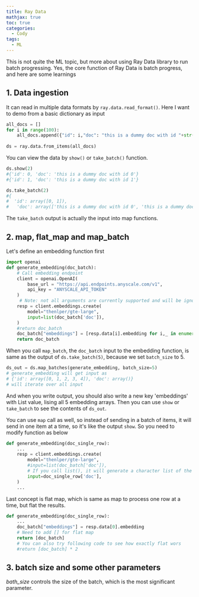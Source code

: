 ```yaml
---
title: Ray Data
mathjax: true
toc: true
categories:
  - Cody
tags:
  - ML
---
```


This is not quite the ML topic, but more about using Ray Data library to run batch progressing. Yes, the core function of Ray Data is batch progress, and here are some learnings
## 1. Data ingestion
It can read in multiple data formats by `ray.data.read_format()`. Here I want to demo from a basic dictionary as input
```python
all_docs = []
for i in range(100):
    all_docs.append({"id": i,"doc": "this is a dummy doc with id "+str(i)})
    
ds = ray.data.from_items(all_docs)
```
You can view the data by `show()` or `take_batch()` function.
```python
ds.show(2)
#{'id': 0, 'doc': 'this is a dummy doc with id 0'}
#{'id': 1, 'doc': 'this is a dummy doc with id 1'}
```
```python
ds.take_batch(2)
#{
#  'id': array([0, 1]),
#   'doc': array(['this is a dummy doc with id 0', 'this is a dummy doc with id 1'],       dtype=object)}
```
The `take_batch` output is actually the input into map functions.
## 2. map, flat_map and map_batch
Let's define an embedding function first
```python
import openai
def generate_embedding(doc_batch):
    # Call embedding endpoint
    client = openai.OpenAI(
        base_url = "https://api.endpoints.anyscale.com/v1",
        api_key = "ANYSCALE_API_TOKEN"
    )
     # Note: not all arguments are currently supported and will be ignored by the backend.
    resp = client.embeddings.create(
        model="thenlper/gte-large",
        input=list(doc_batch['doc']),
    )
    #return doc_batch
    doc_batch["embeddings"] = [resp.data[i].embedding for i,_ in enumerate(doc_batch["doc"])]    
    return doc_batch
```
When you call `map_batch`, the `doc_batch` input to the embedding function, is same as the output of `ds.take_batch(5)`, because we set `batch_size` to 5.   
```python
ds_out = ds.map_batches(generate_embedding, batch_size=5)
# generate_embedding will get input as 
# {'id': array([0, 1, 2, 3, 4]), 'doc': array()}
# will iterate over all input
```
And when you write output, you should also write a new key 'embeddings' with List value, lising all 5 embedding arrays. Then you can use `show` or `take_batch` to see the contents of `ds_out`.

You can use `map` call as well, so instead of sending in a batch of items, it will send in one item at a time, so it's like the output `show`. So you need to modify function as below
```python
def generate_embedding(doc_single_row):
    ...
    resp = client.embeddings.create(
        model="thenlper/gte-large",
        #input=list(doc_batch['doc']),
        # If you call list(), it will generate a character list of the string, like ['t','h','i',...]
        input=doc_single_row['doc'],
    )
    ...
```

Last concept is flat map, which is same as map to process one row at a time, but flat the results.

```python
def generate_embedding(doc_single_row):
    ...
    doc_batch["embeddings"] = resp.data[0].embedding
    # Need to add [] for flat map
    return [doc_batch]
    # You can also try following code to see how exactly flat wors
    #return [doc_batch] * 2
```

## 3. batch size and some other parameters
*bath_size* controls the size of the batch, which is the most significant parameter.
